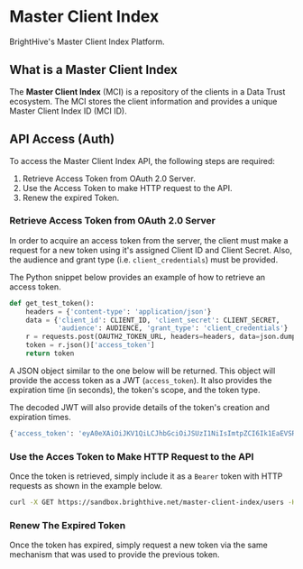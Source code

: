 # Master Client Index

BrightHive's Master Client Index Platform.

## What is a Master Client Index

The **Master Client Index** (MCI) is a repository of the clients in a Data Trust ecosystem. The MCI stores the client information and provides a unique Master Client Index ID (MCI ID).

## API Access (Auth)

To access the Master Client Index API, the following steps are required:

1. Retrieve Access Token from OAuth 2.0 Server.
2. Use the Access Token to make HTTP request to the API.
3. Renew the expired Token.

### Retrieve Access Token from OAuth 2.0 Server

In order to acquire an access token from the server, the client must make a request for a new token using it's assigned Client ID and Client Secret. Also, the audience and grant type (i.e. `client_credentials`) must be provided.

The Python snippet below provides an example of how to retrieve an access token.

```python
def get_test_token():
    headers = {'content-type': 'application/json'}
    data = {'client_id': CLIENT_ID, 'client_secret': CLIENT_SECRET,
            'audience': AUDIENCE, 'grant_type': 'client_credentials'}
    r = requests.post(OAUTH2_TOKEN_URL, headers=headers, data=json.dumps(data))
    token = r.json()['access_token']
    return token
```

A JSON object similar to the one below will be returned. This object will provide the access token as a JWT (`access_token`). It also provides the expiration time (in seconds), the token's scope, and the token type.

The decoded JWT will also provide details of the token's creation and expiration times.

```bash
{'access_token': 'eyA0eXAiOiJKV1QiLCJhbGciOiJSUzI1NiIsImtpZCI6Ik1EaEVSRUV6UXpBek56WkJNVGM1TVRJM05EZ3lSVEk1UlRFNVFrWkZRMFUxUlROR01qZ3pNUSJ9.eyJpc3MiOiJodHRwczovL2JyaWdodGhpdmUtdGVzdC5hdXRoMC5jb20vIiwic3ViIjoiOGYwT1lnMUJleW40NjZoaXlPSlZka3ZlRndWdm9GT2lAY2xpZW50cyIsImF1ZCI6Imh0dHA6Ly9sb2NhbGhvc3Q6ODAwMCIsImlhdCI6MTU1Mzg3NDY1NSwiZXhwIjoxNTUzODc1MjU1LCJhenAiOiI4ZjBPWWcxQmV5bjQ2NmhpeU9KVmRrdmVGd1Z2b0ZPaSIsInNjb3BlIjoiZ2V0OnVzZXJzIiwiZ3R5IjoiY2xpZW50LQNyPWRlbnRpYWxzIn0.H_H7KC9VcTOE-6vcKE711CnHGQpD5Y6dNHJYGetm4DOlKf90u00eSqlc3sX5ZECF5uUVnk-SSd3yM4FxBXhrZYc7Wv3jrg0Ms2uFrAijR8-ZPB0Wlo0ig2aoyahsnzrut1Bln4d-rfzVFDfHpTo2zocRzxEBdw8VLr9MCE5ZZ4N9rj4RgjH1cV8QGKim6DtvjbCZUiQL0LF4icox3mKASW1Yekt7LtodUnJJmR3JgvaSibyQSAt0wSYe2v5kvbdMY89N4iHuJ5FTGJUIIub28inhEnsdXJUtSoBPSzfCARNjRQwaZvw05fSENfUyr8Z5kmZntW0gMKseB2X7_fJ4jQ', 'scope': 'get:users', 'expires_in': 600, 'token_type': 'Bearer'}
```

### Use the Acces Token to Make HTTP Request to the API

Once the token is retrieved, simply include it as a `Bearer` token with HTTP requests as shown in the example below.

```bash
curl -X GET https://sandbox.brighthive.net/master-client-index/users -H 'Authorization: Bearer eyA0eXAiOiJKV1QiLCJhbGci...'

```

### Renew The Expired Token

Once the token has expired, simply request a new token via the same mechanism that was used to provide the previous token.